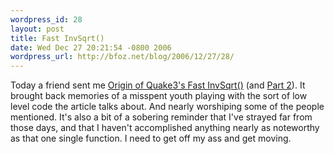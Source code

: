 ```yaml
---
wordpress_id: 28
layout: post
title: Fast InvSqrt()
date: Wed Dec 27 20:21:54 -0800 2006
wordpress_url: http://bfoz.net/blog/2006/12/27/28/
---
```

Today a friend sent me [Origin of Quake3's Fast InvSqrt()](http://www.beyond3d.com/articles/fastinvsqrt/) (and [Part 2](http://www.beyond3d.com/articles/fastinvsqrt2/)). It brought back memories of a misspent youth playing with the sort of low level code the article talks about. And nearly worshiping some of the people mentioned. It's also a bit of a sobering reminder that I've strayed far from those days, and that I haven't accomplished anything nearly as noteworthy as that one single function. I need to get off my ass and get moving.
